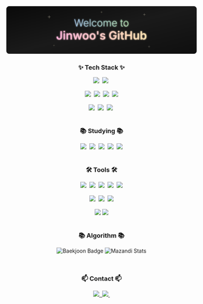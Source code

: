 <!--타이틀 부분-->
<div align="center">
  <img src="./banner.svg" alt="Welcome to Jinwoo's Github" />
</div>

<!--내용 부분-->
<h3 align="center">✨ Tech Stack ✨</h3>
<div align="center">
  <img src="https://img.shields.io/badge/java-007396.svg?style=for-the-badge&logo=java&logoColor=white" />&nbsp
  <img src="https://img.shields.io/badge/springboot-6DB33F.svg?style=for-the-badge&logo=springboot&logoColor=white" />&nbsp

</div>

<br>

<div align="center">
  <img src="https://img.shields.io/badge/c-00599C.svg?style=for-the-badge&logo=c&logoColor=white" />&nbsp
  <img src="https://img.shields.io/badge/c++-00599C.svg?style=for-the-badge&logo=c%2B%2B&logoColor=white" />&nbsp
  <img src="https://img.shields.io/badge/python-3776AB.svg?style=for-the-badge&logo=python&logoColor=white" />&nbsp
  <img src="https://img.shields.io/badge/kotlin-7F52FF.svg?style=for-the-badge&logo=kotlin&logoColor=white" />
</div>

<br>

<div align="center">
  <img src="https://img.shields.io/badge/html5-E34F26.svg?style=for-the-badge&logo=html5&logoColor=white" />&nbsp
  <img src="https://img.shields.io/badge/css3-1572B6.svg?style=for-the-badge&logo=css3&logoColor=white" />&nbsp
  <img src="https://img.shields.io/badge/javascript-F7DF1E.svg?style=for-the-badge&logo=javascript&logoColor=20232a" />&nbsp
</div>

<br>

<h3 align="center">📚 Studying 📚</h3>
<div align="center">
  <img src="https://img.shields.io/badge/java-007396.svg?style=for-the-badge&logo=java&logoColor=white" />&nbsp
  <img src="https://img.shields.io/badge/springboot-6DB33F.svg?style=for-the-badge&logo=springboot&logoColor=white" />&nbsp
  <img src="https://img.shields.io/badge/jpa-59666C.svg?style=for-the-badge&logo=hibernate&logoColor=white" />&nbsp
  <img src="https://img.shields.io/badge/mysql-4479A1.svg?style=for-the-badge&logo=mysql&logoColor=white" />&nbsp
  <img src="https://img.shields.io/badge/typescript-3178C6.svg?style=for-the-badge&logo=typescript&logoColor=white" />
</div>

<br>

<h3 align="center">🛠 Tools 🛠</h3>
<div align="center">
  <img src="https://img.shields.io/badge/git-F05033.svg?style=for-the-badge&logo=git&logoColor=white" />&nbsp
  <img src="https://img.shields.io/badge/github-181717.svg?style=for-the-badge&logo=github&logoColor=white" />&nbsp
  <img src="https://img.shields.io/badge/notion-000000.svg?style=for-the-badge&logo=notion&logoColor=white" />&nbsp
  <img src="https://img.shields.io/badge/slack-4A154B.svg?style=for-the-badge&logo=slack&logoColor=white" />&nbsp
  <img src="https://img.shields.io/badge/discord-5865F2.svg?style=for-the-badge&logo=discord&logoColor=white" />
</div>

<br>

<div align="center">
  <img src="https://img.shields.io/badge/vscode-007ACC.svg?style=for-the-badge&logo=visual-studio-code&logoColor=white" />&nbsp
  <img src="https://img.shields.io/badge/intellij-000000.svg?style=for-the-badge&logo=intellijidea&logoColor=white" />&nbsp
  <img src="https://img.shields.io/badge/eclipse-2C2255.svg?style=for-the-badge&logo=eclipseide&logoColor=white" />
</div>

<br>

<div align="center">
  <img src="https://img.shields.io/badge/bootstrap-7952B3.svg?style=for-the-badge&logo=bootstrap&logoColor=white" />
  <img src="https://img.shields.io/badge/vercel-000000.svg?style=for-the-badge&logo=vercel&logoColor=white" />
</div>

<br>

<h3 align="center">📚 Algorithm 📚</h3>
<p align="center">
  <img src="http://mazassumnida.wtf/api/v2/generate_badge?boj=jk62362" alt="Baekjoon Badge"/>
  <img src="http://mazandi.herokuapp.com/api?handle=jk62362&theme=warm" alt="Mazandi Stats"/>
</p>

<br>

<h3 align="center">📫 Contact 📫</h3>
<div align="center">
  <a href="https://velog.io/@teddynu/posts">
    <img src="https://img.shields.io/badge/Velog-1EBC8F?style=for-the-badge&logo=velog&logoColor=white" />&nbsp
  </a>
  <a href="mailto:oka1313@gmail.com">
    <img src="https://img.shields.io/badge/jk62362@mensakorea.org-D14836?style=for-the-badge&logo=gmail&logoColor=white"/>&nbsp
  </a>
</div>
